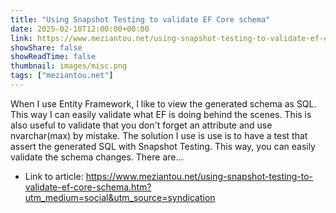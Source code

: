 ```yaml
---
title: "Using Snapshot Testing to validate EF Core schema"
date: 2025-02-10T12:00:00+00:00
link: https://www.meziantou.net/using-snapshot-testing-to-validate-ef-core-schema.htm?utm_medium=social&utm_source=syndication
showShare: false
showReadTime: false
thumbnail: images/misc.png
tags: ["meziantou.net"]
---
```

When I use Entity Framework, I like to view the generated schema as SQL. This way I can easily validate what EF is doing behind the scenes. This is also useful to validate that you don't forget an attribute and use nvarchar(max) by mistake. The solution I use is use is to have a test that assert the generated SQL with Snapshot Testing. This way, you can easily validate the schema changes. There are…

- Link to article: https://www.meziantou.net/using-snapshot-testing-to-validate-ef-core-schema.htm?utm_medium=social&utm_source=syndication